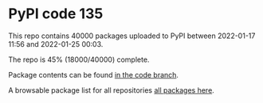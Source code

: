 # PyPI code 135

This repo contains 40000 packages uploaded to PyPI between 
2022-01-17 11:56 and 2022-01-25 00:03.

The repo is 45% (18000/40000) complete.

Package contents can be found [in the code branch](https://github.com/pypi-data/pypi-mirror-135/tree/code/packages).

A browsable package list for all repositories [all packages here](https://pypi-data.github.io/website/repositories/pypi-mirror-135).



